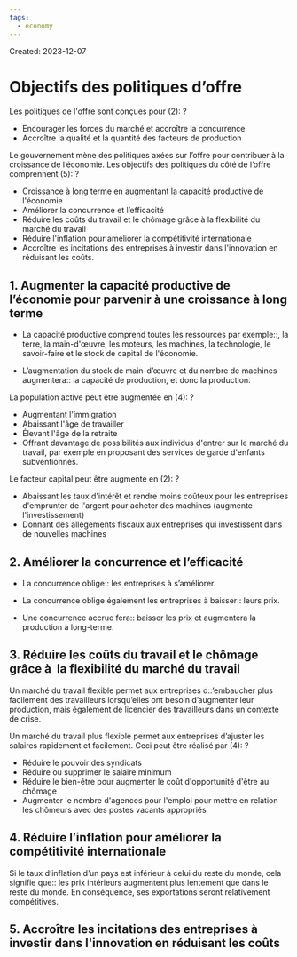 ```yaml
---
tags:
  - economy
---
```

Created: 2023-12-07

# Objectifs des politiques d’offre

Les politiques de l'offre sont conçues pour (2):
?
- Encourager les forces du marché et accroître la concurrence
- Accroître la qualité et la quantité des facteurs de production
<!--SR:!2024-04-09,24,130-->

Le gouvernement mène des politiques axées sur l’offre pour contribuer à la croissance de l’économie. Les objectifs des politiques du côté de l’offre comprennent (5):
?
- Croissance à long terme en augmentant la capacité productive de l'économie
- Améliorer la concurrence et l’efficacité
- Réduire les coûts du travail et le chômage grâce à la flexibilité du marché du travail
- Réduire l'inflation pour améliorer la compétitivité internationale
- Accroître les incitations des entreprises à investir dans l'innovation en réduisant les coûts.
<!--SR:!2024-04-07,8,130-->

## 1. Augmenter la capacité productive de l’économie pour parvenir à une croissance à long terme
- La capacité productive comprend toutes les ressources par exemple::, la terre, la main-d'œuvre, les moteurs, les machines, la technologie, le savoir-faire et le stock de capital de l'économie.
<!--SR:!2024-05-09,82,230-->
- L’augmentation du stock de main-d’œuvre et du nombre de machines augmentera:: la capacité de production, et donc la production.
<!--SR:!2024-06-05,95,224-->

La population active peut être augmentée en (4):
?
- Augmentant l'immigration
- Abaissant l'âge de travailler
- Élevant l'âge de la retraite
- Offrant davantage de possibilités aux individus d'entrer sur le marché du travail, par exemple en proposant des services de garde d'enfants subventionnés.
<!--SR:!2024-04-27,77,230-->

Le facteur capital peut être augmenté en (2):
?
- Abaissant les taux d'intérêt et rendre moins coûteux pour les entreprises d'emprunter de l'argent pour acheter des machines (augmente l'investissement)
- Donnant des allégements fiscaux aux entreprises qui investissent dans de nouvelles machines
<!--SR:!2024-04-24,17,130-->

## 2. Améliorer la concurrence et l’efficacité
- La concurrence oblige:: les entreprises à s’améliorer.
<!--SR:!2024-06-25,117,250-->
- La concurrence oblige également les entreprises à baisser:: leurs prix.
<!--SR:!2024-07-04,122,250-->
- Une concurrence accrue fera:: baisser les prix et augmentera la production à long-terme.
<!--SR:!2024-07-02,113,242-->

## 3. Réduire les coûts du travail et le chômage grâce à  la flexibilité du marché du travail
Un marché du travail flexible permet aux entreprises d::’embaucher plus facilement des travailleurs lorsqu’elles ont besoin d’augmenter leur production, mais également de licencier des travailleurs dans un contexte de crise.
<!--SR:!2024-06-05,90,222-->

Un marché du travail plus flexible permet aux entreprises d’ajuster les salaires rapidement et facilement. Ceci peut être réalisé par (4):
?
- Réduire le pouvoir des syndicats
- Réduire ou supprimer le salaire minimum
- Réduire le bien-être pour augmenter le coût d'opportunité d'être au chômage
- Augmenter le nombre d'agences pour l'emploi pour mettre en relation les chômeurs avec des postes vacants appropriés
<!--SR:!2024-04-11,19,190-->

## 4. Réduire l’inflation pour améliorer la compétitivité internationale
Si le taux d’inflation d’un pays est inférieur à celui du reste du monde, cela signifie que:: les prix intérieurs augmentent plus lentement que dans le reste du monde. En conséquence, ses exportations seront relativement compétitives.
<!--SR:!2024-08-26,150,244-->

## 5. Accroître les incitations des entreprises à investir dans l'innovation en réduisant les coûts